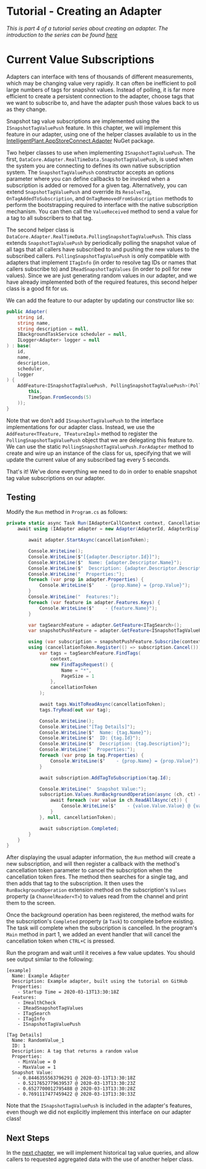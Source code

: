 # Tutorial - Creating an Adapter

_This is part 4 of a tutorial series about creating an adapter. The introduction to the series can be found [here](00-Introduction.md)_


# Current Value Subscriptions

Adapters can interface with tens of thousands of different measurements, which may be changing value very rapidly. It can often be inefficient to poll large numbers of tags for snapshot values. Instead of polling, it is far more efficient to create a persistent connection to the adapter, choose tags that we want to subscribe to, and have the adapter push those values back to us as they change. 

Snapshot tag value subscriptions are implemented using the `ISnapshotTagValuePush` feature. In this chapter, we will implement this feature in our adapter, using one of the helper classes available to us in the [IntelligentPlant.AppStoreConnect.Adapter](https://www.nuget.org/packages/IntelligentPlant.AppStoreConnect.Adapter/) NuGet package. 

Two helper classes to use when implementing `ISnapshotTagValuePush`. The first, `DataCore.Adapter.RealTimeData.SnapshotTagValuePush`, is used when the system you are connecting to defines its own native subscription system. The `SnapshotTagValuePush` constructor accepts an options parameter where you can define callbacks to be invoked when a subscription is added or removed for a given tag. Alternatively, you can extend `SnapshotTagValuePush` and override its `ResolveTag`, `OnTagAddedToSubscription`, and `OnTagRemovedFromSubscription` methods to perform the bootstrapping required to interface with the native subscription mechanism. You can then call the `ValueReceived` method to send a value for a tag to all subscribers to that tag. 

The second helper class is `DataCore.Adapter.RealTimeData.PollingSnapshotTagValuePush`. This class extends `SnapshotTagValuePush` by periodically polling the snapshot value of all tags that all callers have subscribed to and pushing the new values to the subscribed callers. `PollingSnapshotTagValuePush` is only compatible with adapters that implement `ITagInfo` (in order to resolve tag IDs or names that callers subscribe to) and `IReadSnapshotTagValues` (in order to poll for new values). Since we are just generating random values in our adapter, and we have already implemented both of the required features, this second helper class is a good fit for us.

We can add the feature to our adapter by updating our constructor like so:

```csharp
public Adapter(
    string id,
    string name,
    string description = null,
    IBackgroundTaskService scheduler = null,
    ILogger<Adapter> logger = null
) : base(
    id, 
    name, 
    description, 
    scheduler, 
    logger
) {
    AddFeature<ISnapshotTagValuePush, PollingSnapshotTagValuePush>(PollingSnapshotTagValuePush.ForAdapter(
        this, 
        TimeSpan.FromSeconds(5)
    ));
}
```

Note that we don't add `ISnapshotTagValuePush` to the interface implementations for our adapter class. Instead, we use the `AddFeature<TFeature, TFeatureImpl>` method to register the `PollingSnapshotTagValuePush` object that we are delegating this feature to. We can use the static `PollingSnapshotTagValuePush.ForAdapter` method to create and wire up an instance of the class for us, specifying that we will update the current value of any subscribed tag every 5 seconds.

That's it! We've done everything we need to do in order to enable snapshot tag value subscriptions on our adapter.


## Testing

Modify the `Run` method in `Program.cs` as follows:

```csharp
private static async Task Run(IAdapterCallContext context, CancellationToken cancellationToken) {
    await using (IAdapter adapter = new Adapter(AdapterId, AdapterDisplayName, AdapterDescription)) {

        await adapter.StartAsync(cancellationToken);

        Console.WriteLine();
        Console.WriteLine($"[{adapter.Descriptor.Id}]");
        Console.WriteLine($"  Name: {adapter.Descriptor.Name}");
        Console.WriteLine($"  Description: {adapter.Descriptor.Description}");
        Console.WriteLine("  Properties:");
        foreach (var prop in adapter.Properties) {
            Console.WriteLine($"    - {prop.Name} = {prop.Value}");
        }
        Console.WriteLine("  Features:");
        foreach (var feature in adapter.Features.Keys) {
            Console.WriteLine($"    - {feature.Name}");
        }

        var tagSearchFeature = adapter.GetFeature<ITagSearch>();
        var snapshotPushFeature = adapter.GetFeature<ISnapshotTagValuePush>();

        using (var subscription = snapshotPushFeature.Subscribe(context))
        using (cancellationToken.Register(() => subscription.Cancel())) {
            var tags = tagSearchFeature.FindTags(
                context,
                new FindTagsRequest() {
                    Name = "*",
                    PageSize = 1
                },
                cancellationToken
            );

            await tags.WaitToReadAsync(cancellationToken);
            tags.TryRead(out var tag);

            Console.WriteLine();
            Console.WriteLine("[Tag Details]");
            Console.WriteLine($"  Name: {tag.Name}");
            Console.WriteLine($"  ID: {tag.Id}");
            Console.WriteLine($"  Description: {tag.Description}");
            Console.WriteLine("  Properties:");
            foreach (var prop in tag.Properties) {
                Console.WriteLine($"    - {prop.Name} = {prop.Value}");
            }

            await subscription.AddTagToSubscription(tag.Id);

            Console.WriteLine("  Snapshot Value:");
            subscription.Values.RunBackgroundOperation(async (ch, ct) => {
                await foreach (var value in ch.ReadAllAsync(ct)) {
                    Console.WriteLine($"    - {value.Value.Value} @ {value.Value.UtcSampleTime:yyyy-MM-ddTHH:mm:ss}Z");
                }
            }, null, cancellationToken);

            await subscription.Completed;
        }
    }
}
```

After displaying the usual adapter information, the `Run` method will create a new subscription, and will then register a callback with the method's cancellation token parameter to cancel the subscription when the cancellation token fires. The method then searches for a single tag, and then adds that tag to the subscription. It then uses the `RunBackgroundOperation` extension method on the subscription's `Values` property (a `ChannelReader<T>`) to values read from the channel and print them to the screen.

Once the background operation has been registered, the method waits for the subscription's `Completed` property (a `Task`) to complete before existing. The task will complete when the subscription is cancelled. In the program's `Main` method in part 1, we added an event handler that will cancel the cancellation token when `CTRL+C` is pressed.

Run the program and wait until it receives a few value updates. You should see output similar to the following:

```
[example]
  Name: Example Adapter
  Description: Example adapter, built using the tutorial on GitHub
  Properties:
    - Startup Time = 2020-03-13T13:30:18Z
  Features:
    - IHealthCheck
    - IReadSnapshotTagValues
    - ITagSearch
    - ITagInfo
    - ISnapshotTagValuePush

[Tag Details]
  Name: RandomValue_1
  ID: 1
  Description: A tag that returns a random value
  Properties:
    - MinValue = 0
    - MaxValue = 1
  Snapshot Value:
    - 0.8446355563796291 @ 2020-03-13T13:30:18Z
    - 0.5217652779639537 @ 2020-03-13T13:30:23Z
    - 0.6527700012795488 @ 2020-03-13T13:30:28Z
    - 0.7691117477459422 @ 2020-03-13T13:30:33Z
```

Note that the `ISnapshotTagValuePush` is included in the adapter's features, even though we did not explicitly implement this interface on our adapter class!


## Next Steps

In the [next chapter](05-Historical_Value_Queries.md), we will implement historical tag value queries, and allow callers to requested aggregated data with the use of another helper class.
